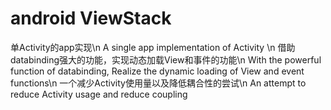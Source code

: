 # android ViewStack
单Activity的app实现\n
A single app implementation of Activity \n
借助databinding强大的功能，实现动态加载View和事件的功能\n
With the powerful function of databinding, Realize the dynamic loading of View and event functions\n
一个减少Activity使用量以及降低耦合性的尝试\n
An attempt to reduce Activity usage and reduce coupling 
